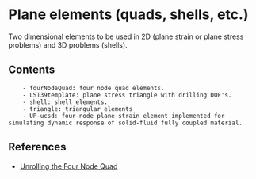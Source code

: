 # Plane elements (quads, shells, etc.)

Two dimensional elements to be used in 2D (plane strain or plane stress problems) and 3D problems (shells).

## Contents

		- fourNodeQuad: four node quad elements.
		- LST39template: plane stress triangle with drilling DOF's.
		- shell: shell elements.
		- triangle: triangular elements
		- UP-ucsd: four-node plane-strain element implemented for simulating dynamic response of solid-fluid fully coupled material.

## References
- [Unrolling the Four Node Quad](https://portwooddigital.com/2022/09/11/unrolling-the-four-node-quad/)
